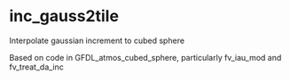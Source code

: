 # inc_gauss2tile
Interpolate gaussian increment to cubed sphere

Based on code in GFDL_atmos_cubed_sphere, particularly fv_iau_mod and fv_treat_da_inc
